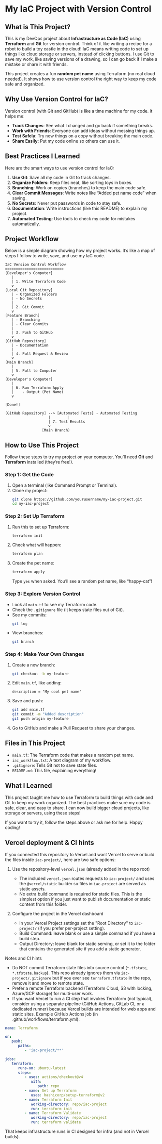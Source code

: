 # My IaC Project with Version Control

## What is This Project?

This is my DevOps project about **Infrastructure as Code (IaC)** using **Terraform** and **Git** for version control. Think of it like writing a recipe for a robot to build a toy castle in the cloud! IaC means writing code to set up things like cloud storage or servers, instead of clicking buttons. I use Git to save my work, like saving versions of a drawing, so I can go back if I make a mistake or share it with friends.

This project creates a fun **random pet name** using Terraform (no real cloud needed). It shows how to use version control the right way to keep my code safe and organized.

## Why Use Version Control for IaC?

Version control (with Git and GitHub) is like a time machine for my code. It helps me:
- **Track Changes**: See what I changed and go back if something breaks.
- **Work with Friends**: Everyone can add ideas without messing things up.
- **Test Safely**: Try new things on a copy without breaking the main code.
- **Share Easily**: Put my code online so others can use it.

## Best Practices I Learned

Here are the smart ways to use version control for IaC:
1. **Use Git**: Save all my code in Git to track changes.
2. **Organize Folders**: Keep files neat, like sorting toys in boxes.
3. **Branching**: Work on copies (branches) to keep the main code safe.
4. **Clear Commit Messages**: Write notes like “Added pet name code” when saving.
5. **No Secrets**: Never put passwords in code to stay safe.
6. **Documentation**: Write instructions (like this README) to explain my project.
7. **Automated Testing**: Use tools to check my code for mistakes automatically.

## Project Workflow

Below is a simple diagram showing how my project works. It’s like a map of steps I follow to write, save, and use my IaC code.

```
IaC Version Control Workflow
===========================
[Developer's Computer]
   |
   | 1. Write Terraform Code
   v
[Local Git Repository]
   | - Organized Folders
   | - No Secrets
   |
   | 2. Git Commit
   v
[Feature Branch]
   | - Branching
   | - Clear Commits
   |
   | 3. Push to GitHub
   v
[GitHub Repository]
   | - Documentation
   |
   | 4. Pull Request & Review
   v
[Main Branch]
   |
   | 5. Pull to Computer
   v
[Developer's Computer]
   |
   | 6. Run Terraform Apply
   |    - Output (Pet Name)
   v

[Done!]

[GitHub Repository] --> [Automated Tests] - Automated Testing
                    |        |
                    | 7. Test Results
                    v
                 [Main Branch]
```

## How to Use This Project

Follow these steps to try my project on your computer. You’ll need **Git** and **Terraform** installed (they’re free!).

### Step 1: Get the Code
1. Open a terminal (like Command Prompt or Terminal).
2. Clone my project:
   ```bash
   git clone https://github.com/yourusername/my-iac-project.git
   cd my-iac-project
   ```

### Step 2: Set Up Terraform
1. Run this to set up Terraform:
   ```bash
   terraform init
   ```
2. Check what will happen:
   ```bash
   terraform plan
   ```
3. Create the pet name:
   ```bash
   terraform apply
   ```
   Type `yes` when asked. You’ll see a random pet name, like “happy-cat”!

### Step 3: Explore Version Control
- Look at `main.tf` to see my Terraform code.
- Check the `.gitignore` file (it keeps state files out of Git).
- See my commits:
  ```bash
  git log
  ```
- View branches:
  ```bash
  git branch
  ```

### Step 4: Make Your Own Changes
1. Create a new branch:
   ```bash
   git checkout -b my-feature
   ```
2. Edit `main.tf`, like adding:
   ```hcl
   description = "My cool pet name"
   ```
3. Save and push:
   ```bash
   git add main.tf
   git commit -m "Added description"
   git push origin my-feature
   ```
4. Go to GitHub and make a Pull Request to share your changes.

## Files in This Project
- `main.tf`: The Terraform code that makes a random pet name.
- `iac_workflow.txt`: A text diagram of my workflow.
- `.gitignore`: Tells Git not to save state files.
- `README.md`: This file, explaining everything!

## What I Learned
This project taught me how to use Terraform to build things with code and Git to keep my work organized. The best practices make sure my code is safe, clear, and easy to share. I can now build bigger cloud projects, like storage or servers, using these steps!

If you want to try it, follow the steps above or ask me for help. Happy coding!

## Vercel deployment & CI hints

If you connected this repository to Vercel and want Vercel to serve or build the files inside `iac-project/`, here are two safe options:

1) Use the repository-level `vercel.json` (already added in the repo root)
    - The included `vercel.json` routes requests to `iac-project/` and uses the `@vercel/static` builder so files in `iac-project` are served as static assets.
    - No extra build command is required for static files. This is the simplest option if you just want to publish documentation or static content from this folder.

2) Configure the project in the Vercel dashboard
    - In your Vercel Project settings set the "Root Directory" to `iac-project/` (if you prefer per-project setting).
    - Build Command: leave blank or use a simple command if you have a build step.
    - Output Directory: leave blank for static serving, or set it to the folder that contains the generated site if you add a static generator.

Notes and CI hints
- Do NOT commit Terraform state files into source control (`*.tfstate`, `*.tfstate.backup`). This repo already ignores them via `iac-project/.gitignore` but if you ever see `terraform.tfstate` in the repo, remove it and move to remote state.
- Prefer a remote Terraform backend (Terraform Cloud, S3 with locking, Azure/GCP storage) for multi-user work.
- If you want Vercel to run a CI step that invokes Terraform (not typical), consider using a separate pipeline (GitHub Actions, GitLab CI, or a dedicated runner) because Vercel builds are intended for web apps and static sites. Example GitHub Actions job (in .github/workflows/terraform.yml):

```yaml
name: Terraform

on:
   push:
      paths:
         - 'iac-project/**'

jobs:
   terraform:
      runs-on: ubuntu-latest
      steps:
         - uses: actions/checkout@v4
            with:
               path: repo
         - name: Set up Terraform
            uses: hashicorp/setup-terraform@v2
         - name: Terraform Init
            working-directory: repo/iac-project
            run: terraform init
         - name: Terraform Validate
            working-directory: repo/iac-project
            run: terraform validate

```

That keeps infrastructure runs in CI designed for infra (and not in Vercel builds).